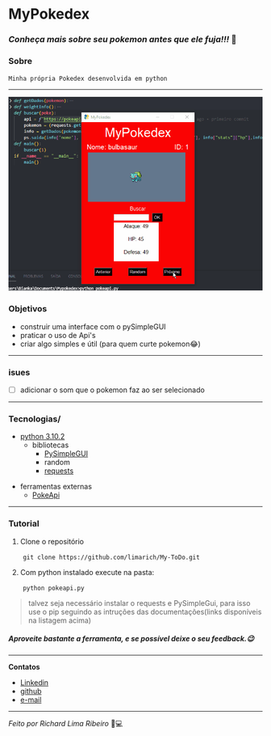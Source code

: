 # MyPokedex
### _Conheça mais sobre seu pokemon antes que ele fuja!!!_ 🧐


### Sobre
    Minha própria Pokedex desenvolvida em python
-----

![Game](https://github.com/limarich/MyPokedex/blob/main/Anima%C3%A7%C3%A3o1.gif)

### Objetivos
- construir uma interface com o pySimpleGUI 
- praticar o uso de Api's
- criar algo simples e útil (para quem curte pokemon😂)
------

### isues 

- [ ] adicionar o som que o pokemon faz ao ser selecionado
----
### Tecnologias/ 
*  [python 3.10.2](https://www.python.org/)
    - bibliotecas
      - [ PySimpleGUI ](https://pysimplegui.readthedocs.io/)
      - random 
      - [ requests ](https://docs.python-requests.org/)
- ferramentas externas
    - [ PokeApi ](https://pokeapi.co/api/v2/pokemon/)
-----
### Tutorial

1. Clone o repositório
```
    git clone https://github.com/limarich/My-ToDo.git 
```
2. Com python instalado execute na pasta:
```
    python pokeapi.py
```
> talvez seja necessário instalar o requests e PySimpleGui, para isso use o pip seguindo as intruções das documentações(links disponíveis na listagem acima)
##### _Aproveite bastante a ferramenta, e se possível deixe o seu feedback.😉_
---

**Contatos** 
- [Linkedin](https://www.linkedin.com/in/richard-lima-488b451a8/)
- [github](https://github.com/limarich/)
- [e-mail](mailto:richard.esclima@gmail.com)
------------

_Feito por Richard Lima Ribeiro_ 👦💻

